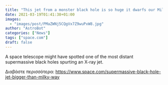 ```yaml
---
title: "This jet from a monster black hole is so huge it dwarfs our Milky Way galaxy"
date: 2021-03-19T01:41:38+01:00
images:
  - "images/post/PMaZWNj5CQgVx7Z9wuPxW8.jpg"
author: "AstroBot"
categories: ["News"]
tags: ["space.com"]
draft: false
---
```


A space telescope might have spotted one of the most distant supermassive black holes spurting an X-ray jet. 

Διαβάστε περισσότερα: https://www.space.com/supermassive-black-hole-jet-bigger-than-milky-way

